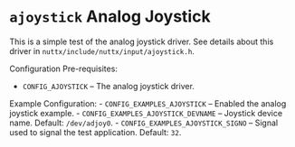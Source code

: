 # `ajoystick` Analog Joystick

This is a simple test of the analog joystick driver. See details about
this driver in `nuttx/include/nuttx/input/ajoystick.h`.

Configuration Pre-requisites:

  - `CONFIG_AJOYSTICK` – The analog joystick driver.

Example Configuration: - `CONFIG_EXAMPLES_AJOYSTICK` – Enabled the
analog joystick example. - `CONFIG_EXAMPLES_AJOYSTICK_DEVNAME` –
Joystick device name. Default: `/dev/adjoy0`. -
`CONFIG_EXAMPLES_AJOYSTICK_SIGNO` – Signal used to signal the test
application. Default: `32`.
